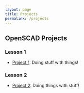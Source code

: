 ```yaml
---
layout: page
title: Projects
permalink: /projects
---
```

## OpenSCAD Projects
  
### Lesson 1
- [Project 1](https://github.com/funkonaut/openSCAD_lessons): Doing stuff with things!

### Lesson 2
- [Project 2](https://github.com/funkonaut/openSCAD_lessons): Doing things with stuff!